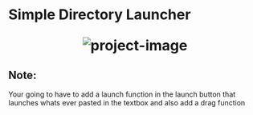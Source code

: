 <h1 align="left" id="title"𝚅𝚒𝚜𝚞𝚊𝚕𝚃𝚠𝚎𝚊𝚔𝚜 𝙳𝚒𝚛𝚎𝚌𝚝𝚘𝚛𝚢 𝙻𝚊𝚞𝚗𝚌𝚑𝚎𝚛</h1>


<p id="description">Simple Directory Launcher</p>

<p align="center"><img src="https://cdn.discordapp.com/attachments/847507532780011530/962833400887124018/pic.PNG" alt="project-image"></p>  
  
<h2>Note:</h2>

Your going to have to add a launch function in the launch button that launches whats ever
pasted in the textbox and also add a drag function

